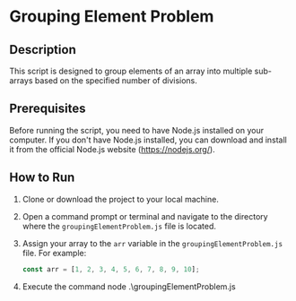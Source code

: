 # Grouping Element Problem

## Description
This script is designed to group elements of an array into multiple sub-arrays based on the specified number of divisions.

## Prerequisites
Before running the script, you need to have Node.js installed on your computer. If you don't have Node.js installed, you can download and install it from the official Node.js website (https://nodejs.org/).

## How to Run
1. Clone or download the project to your local machine.

2. Open a command prompt or terminal and navigate to the directory where the `groupingElementProblem.js` file is located.

3. Assign your array to the `arr` variable in the `groupingElementProblem.js` file. For example:
   ```javascript
   const arr = [1, 2, 3, 4, 5, 6, 7, 8, 9, 10];
4. Execute the command  node .\groupingElementProblem.js


